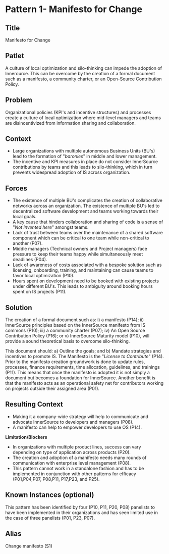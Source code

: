 # Pattern 1- Manifesto for Change

## Title

Manifesto for Change

## Patlet

A culture of local optimization and silo-thinking can impede the adoption of Innerource. This can be overcome by the creation of a formal document such as a manifesto, a community charter, or an Open-Source Contribution Policy.

## Problem

Organizational policies (KPI's and incentive structures) and processes create a culture of local optimization where mid-level managers and teams are disincentivized from information sharing and collaboration.

## Context

- Large organizations with multiple autonomous Business Units (BU's) lead to the formation of "_baronies_" in middle and lower management.
- The incentive and KPI measures in place do not consider InnerSource contributions by teams and this leads to silo-thinking, which in turn prevents widespread adoption of IS across organization.

## Forces

- The existence of multiple BU's complicates the creation of collaborative networks across an organization. The existence of multiple BU's led to decentralized software development and teams working towards their local goals.
- A key cause that hinders collaboration and sharing of code is a sense of "_Not invented here_" amongst teams.
- Lack of trust between teams over the maintenance of a shared software component which can be critical to one team while non-critical to another (P07).
- Middle managers (Technical owners and Project managers) face pressure to keep their teams happy while simultaneously meet deadlines (P04).
- Lack of awareness of costs associated with a bespoke solution such as licensing, onboarding, training, and maintaining can cause teams to favor local optimization (P10).
- Hours spent on development need to be booked with existing projects under different BU's. This leads to ambiguity around booking hours spent on IS projects (P11).

## Solution

The creation of a formal document such as: i) a manifesto (P14); ii) InnerSource principles based on the InnerSource manifesto from IS commons (P10); iii) a community charter (P07); iv) An Open Source Contribution Policy (P16); or v) InnerSource Maturity model (P10), will provide a sound theoretical basis to overcome silo-thinking.

This document should: a) Outline the goals; and b) Mandate strategies and incentives to promote IS. The Manifesto is the "_License to Contribute_" (P14). Prior to the manifesto creation groundwork is done to update rules, processes, finance requirements, time allocation, guidelines, and trainings (P11). This means that once the manifesto is adopted it is not simply a document but becomes a foundation for InnerSource. Another benefit is that the manifesto acts as an operational safety net for contributors working on projects outside their assigned area (P01).

## Resulting Context

- Making it a company-wide strategy will help to communicate and advocate InnerSource to developers and managers (P08).
- A manifesto can help to empower developers to use OS (P14).

**Limitation/Blockers**

- In organizations with multiple product lines, success can vary depending on type of application across products (P20).
- The creation and adoption of a manifesto needs many rounds of communication with enterprise level management (P08).
- This pattern cannot work in a standalone fashion and has to be implemented in conjunction with other patterns for efficacy (P01,P04,P07, P08,P11, P17,P23, and P25).

## Known Instances (optional)

This pattern has been identified by four (P10, P11, P20, P08) panelists to have been implemented in their organizations and has seen limited use in the case of three panelists (P01, P23, P07).

## Alias

Change manifesto (S1)
